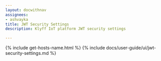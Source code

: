 ```yaml
---
layout: docwithnav
assignees:
- ashvayka
title: JWT Security Settings
description: Klyff IoT platform JWT security settings

---
```


{% include get-hosts-name.html %}
{% include docs/user-guide/ui/jwt-security-settings.md %}
